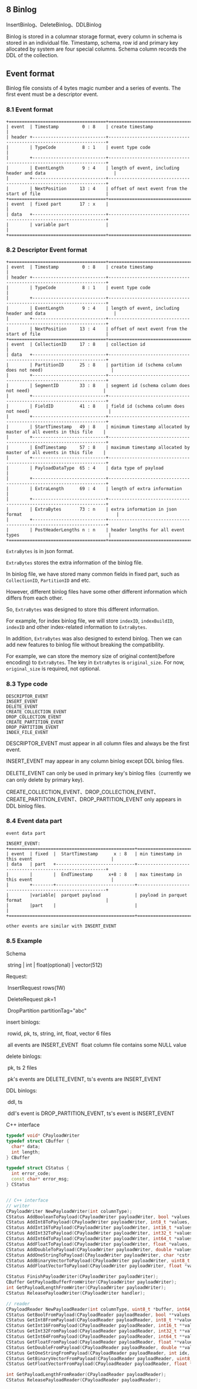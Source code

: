 ## 8 Binlog

InsertBinlog、DeleteBinlog、DDLBinlog

Binlog is stored in a columnar storage format, every column in schema is stored in an individual file.
Timestamp, schema, row id and primary key allocated by system are four special columns.
Schema column records the DDL of the collection.

## Event format

Binlog file consists of 4 bytes magic number and a series of events. The first event must be a descriptor event.

### 8.1 Event format

```
+=====================================+=====================================================================+
| event  | Timestamp         0 : 8    | create timestamp                                                    |
| header +----------------------------+---------------------------------------------------------------------+
|        | TypeCode          8 : 1    | event type code                                                     |
|        +----------------------------+---------------------------------------------------------------------+
|        | EventLength       9 : 4    | length of event, including header and data                          |
|        +----------------------------+---------------------------------------------------------------------+
|        | NextPosition     13 : 4    | offset of next event from the start of file                         |
+=====================================+=====================================================================+
| event  | fixed part       17 : x    |                                                                     |
| data   +----------------------------+---------------------------------------------------------------------+
|        | variable part              |                                                                     |
+=====================================+=====================================================================+
```

### 8.2 Descriptor Event format

```
+=====================================+=====================================================================+
| event  | Timestamp         0 : 8    | create timestamp                                                    |
| header +----------------------------+---------------------------------------------------------------------+
|        | TypeCode          8 : 1    | event type code                                                     |
|        +----------------------------+---------------------------------------------------------------------+
|        | EventLength       9 : 4    | length of event, including header and data                          |
|        +----------------------------+---------------------------------------------------------------------+
|        | NextPosition     13 : 4    | offset of next event from the start of file                         |
+=====================================+=====================================================================+
| event  | CollectionID     17 : 8    | collection id                                                       |
| data   +----------------------------+---------------------------------------------------------------------+
|        | PartitionID      25 : 8    | partition id (schema column does not need)                          |
|        +----------------------------+---------------------------------------------------------------------+
|        | SegmentID        33 : 8    | segment id (schema column does not need)                            |
|        +----------------------------+---------------------------------------------------------------------+
|        | FieldID          41 : 8    | field id (schema column does not need)                              |
|        +----------------------------+---------------------------------------------------------------------+
|        | StartTimestamp   49 : 8    | minimum timestamp allocated by master of all events in this file    |
|        +----------------------------+---------------------------------------------------------------------+
|        | EndTimestamp     57 : 8    | maximum timestamp allocated by master of all events in this file    |
|        +----------------------------+---------------------------------------------------------------------+
|        | PayloadDataType  65 : 4    | data type of payload                                                |
|        +----------------------------+---------------------------------------------------------------------+
|        | ExtraLength      69 : 4    | length of extra information                                         |
|        +----------------------------+---------------------------------------------------------------------+
|        | ExtraBytes       73 : n    | extra information in json format                                    |
|        +----------------------------+---------------------------------------------------------------------+
|        | PostHeaderLengths n : n    | header lengths for all event types                                  |
+=====================================+=====================================================================|
```

`ExtraBytes` is in json format.

`ExtraBytes` stores the extra information of the binlog file.

In binlog file, we have stored many common fields in fixed part, such as `CollectionID`, `PartitionID` and etc.

However, different binlog files have some other different information which differs from each other.

So, `ExtraBytes` was designed to store this different information.

For example, for index binlog file, we will store `indexID`, `indexBuildID`, `indexID` and other index-related
information to `ExtraBytes`.

In addition, `ExtraBytes` was also designed to extend binlog. Then we can add new features to binlog file without
breaking the compatibility.

For example, we can store the memory size of original content(before encoding) to `ExtraBytes`.
The key in `ExtraBytes` is `original_size`. For now, `original_size` is required, not optional.

### 8.3 Type code

```
DESCRIPTOR_EVENT
INSERT_EVENT
DELETE_EVENT
CREATE_COLLECTION_EVENT
DROP_COLLECTION_EVENT
CREATE_PARTITION_EVENT
DROP_PARTITION_EVENT
INDEX_FILE_EVENT
```

DESCRIPTOR_EVENT must appear in all column files and always be the first event.

INSERT_EVENT may appear in any column binlog except DDL binlog files.

DELETE_EVENT can only be used in primary key's binlog files（currently we can only delete by primary key).

CREATE_COLLECTION_EVENT、DROP_COLLECTION_EVENT、CREATE_PARTITION_EVENT、DROP_PARTITION_EVENT only appears in DDL binlog files.

### 8.4 Event data part

```
event data part

INSERT_EVENT:
+================================================+==========================================================+
| event  | fixed  |  StartTimestamp      x : 8   | min timestamp in this event                              |
| data   | part   +------------------------------+----------------------------------------------------------+
|        |        |  EndTimestamp      x+8 : 8   | max timestamp in this event                              |
|        +--------+------------------------------+----------------------------------------------------------+
|        |variable|  parquet payload             | payload in parquet format                                |
|        |part    |                              |                                                          |
+================================================+==========================================================+

other events are similar with INSERT_EVENT
```

### 8.5 Example

Schema

​ string | int | float(optional) | vector(512)

Request:

​ InsertRequest rows(1W)

​ DeleteRequest pk=1

​ DropPartition partitionTag="abc"

insert binlogs:

​ rowid, pk, ts, string, int, float, vector 6 files

​ all events are INSERT_EVENT
​ float column file contains some NULL value

delete binlogs:

​ pk, ts 2 files

​ pk's events are DELETE_EVENT, ts's events are INSERT_EVENT

DDL binlogs:

​ ddl, ts

​ ddl's event is DROP_PARTITION_EVENT, ts's event is INSERT_EVENT

C++ interface

```c++
typedef void* CPayloadWriter
typedef struct CBuffer {
  char* data;
  int length;
} CBuffer

typedef struct CStatus {
  int error_code;
  const char* error_msg;
} CStatus


// C++ interface
// writer
CPayloadWriter NewPayloadWriter(int columnType);
CStatus AddBooleanToPayload(CPayloadWriter payloadWriter, bool *values, int length);
CStatus AddInt8ToPayload(CPayloadWriter payloadWriter, int8_t *values, int length);
CStatus AddInt16ToPayload(CPayloadWriter payloadWriter, int16_t *values, int length);
CStatus AddInt32ToPayload(CPayloadWriter payloadWriter, int32_t *values, int length);
CStatus AddInt64ToPayload(CPayloadWriter payloadWriter, int64_t *values, int length);
CStatus AddFloatToPayload(CPayloadWriter payloadWriter, float *values, int length);
CStatus AddDoubleToPayload(CPayloadWriter payloadWriter, double *values, int length);
CStatus AddOneStringToPayload(CPayloadWriter payloadWriter, char *cstr, int str_size);
CStatus AddBinaryVectorToPayload(CPayloadWriter payloadWriter, uint8_t *values, int dimension, int length);
CStatus AddFloatVectorToPayload(CPayloadWriter payloadWriter, float *values, int dimension, int length);

CStatus FinishPayloadWriter(CPayloadWriter payloadWriter);
CBuffer GetPayloadBufferFromWriter(CPayloadWriter payloadWriter);
int GetPayloadLengthFromWriter(CPayloadWriter payloadWriter);
CStatus ReleasePayloadWriter(CPayloadWriter handler);

// reader
CPayloadReader NewPayloadReader(int columnType, uint8_t *buffer, int64_t buf_size);
CStatus GetBoolFromPayload(CPayloadReader payloadReader, bool **values, int *length);
CStatus GetInt8FromPayload(CPayloadReader payloadReader, int8_t **values, int *length);
CStatus GetInt16FromPayload(CPayloadReader payloadReader, int16_t **values, int *length);
CStatus GetInt32FromPayload(CPayloadReader payloadReader, int32_t **values, int *length);
CStatus GetInt64FromPayload(CPayloadReader payloadReader, int64_t **values, int *length);
CStatus GetFloatFromPayload(CPayloadReader payloadReader, float **values, int *length);
CStatus GetDoubleFromPayload(CPayloadReader payloadReader, double **values, int *length);
CStatus GetOneStringFromPayload(CPayloadReader payloadReader, int idx, char **cstr, int *str_size);
CStatus GetBinaryVectorFromPayload(CPayloadReader payloadReader, uint8_t **values, int *dimension, int *length);
CStatus GetFloatVectorFromPayload(CPayloadReader payloadReader, float **values, int *dimension, int *length);

int GetPayloadLengthFromReader(CPayloadReader payloadReader);
CStatus ReleasePayloadReader(CPayloadReader payloadReader);
```
